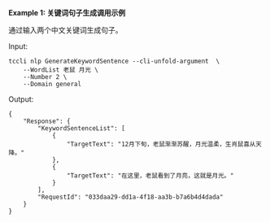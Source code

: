 **Example 1: 关键词句子生成调用示例**

通过输入两个中文关键词生成句子。

Input: 

```
tccli nlp GenerateKeywordSentence --cli-unfold-argument  \
    --WordList 老鼠 月光 \
    --Number 2 \
    --Domain general
```

Output: 
```
{
    "Response": {
        "KeywordSentenceList": [
            {
                "TargetText": "12月下旬，老鼠渐渐苏醒，月光温柔，生肖鼠喜从天降。"
            },
            {
                "TargetText": "在这里，老鼠看到了月亮，这就是月光。"
            }
        ],
        "RequestId": "033daa29-dd1a-4f18-aa3b-b7a6b4d4dada"
    }
}
```

